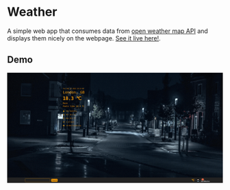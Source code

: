 # Weather

A simple web app that consumes data from [open weather map API](https://openweathermap.org/) and displays them nicely on the webpage. [See it live here!](https://bofmar.github.io/weather/).

## Demo

![demo](./src/assets/demo.gif)
